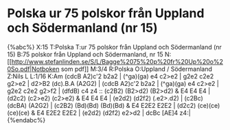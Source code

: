 # Polska  ur 75 polskor från Uppland och Södermanland (nr 15)

{%abc%}
X:15
T:Polska 
T:ur 75 polskor från Uppland och Södermanland (nr 15)
B:75 polskor från Uppland och Södermanland, nr 15
N:[[http://www.stefanlinden.se/S/L/Bagge%2075%20p%20fr%20Up%20o%20So.pdf|Notboken som pdf]]
M:3/4
R:Polska
O:Uppland / Södermanland
Z:Nils L
L:1/16
K:Am
(cdcB A2)c'2 b2a2 | (^ga)(ga) e4 c2>e2 | g2e2 c2e2 g2>e2 | d2>B2 (dc).B.A (A2G2) |
(cdcB A2)c'2 b2a2 | (^ga)(ga) e4 c2>e2 | g2e2 c2e2 g2>f2 | (dfdB) c4 z4 ::
(c2B2) (B2>d2) (B2>d2) & E4 E4 E4 | (d2c2) (c2>e2) (c2>e2) & E4 E4 E4 | (e2d2) (d2f2) (.e2>.d2) | (c2Bc) (dcBA) (A2G2) |
(c2B2) (Bd)(Bd) (Bd)(Bd) & E4 E2E2 E2E2 | (d2c2) (ce)(ce) (ce)(ce) & E4 E2E2 E2E2 | (e2d2) (d2f2) e2>d2 | dcBc [AE]4 z4:|
{%endabc%}
